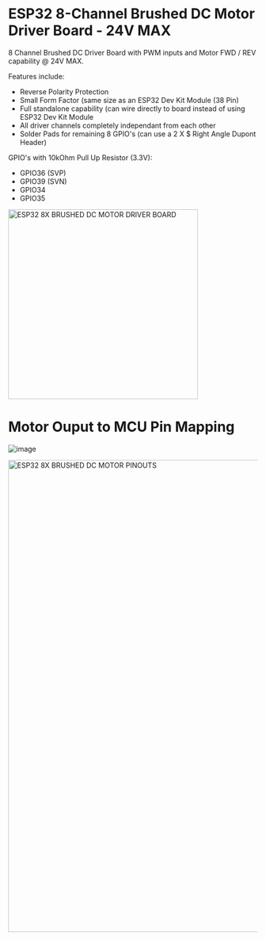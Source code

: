 # ESP32 8-Channel Brushed DC Motor Driver Board - 24V MAX

8 Channel Brushed DC Driver Board with PWM inputs and Motor FWD / REV capability @ 24V MAX.

Features include:

* Reverse Polarity Protection
* Small Form Factor (same size as an ESP32 Dev Kit Module (38 Pin)
* Full standalone capability (can wire directly to board instead of using ESP32 Dev Kit Module
* All driver channels completely independant from each other
* Solder Pads for remaining 8 GPIO's (can use a 2 X $ Right Angle Dupont Header)

GPIO's with 10kOhm Pull Up Resistor (3.3V):

* GPIO36 (SVP)
* GPIO39 (SVN)
* GPIO34
* GPIO35

<img width="383" alt="ESP32 8X BRUSHED DC MOTOR DRIVER BOARD" src="https://github.com/gxdeange/ESP32-8-Channel-Brushed-DC-Motor-Driver-Board---24V-MAX/assets/57690555/aae5794a-e381-422a-9108-05dfc6f9e639">

# Motor Ouput to MCU Pin Mapping

![image](https://github.com/gxdeange/ESP32-8-Channel-Brushed-DC-Motor-Driver-Board-24V-MAX/assets/57690555/718c3c8d-6859-4abb-85c3-9721e34585ef)

<img width="953" alt="ESP32 8X BRUSHED DC MOTOR PINOUTS" src="https://github.com/gxdeange/ESP32-8-Channel-Brushed-DC-Motor-Driver-Board---24V-MAX/assets/57690555/25947cdc-494d-440c-8e05-819168d0fe7e">
